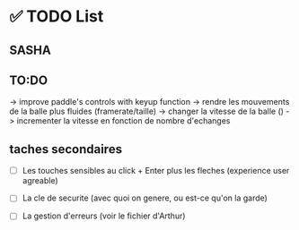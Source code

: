# ✅ TODO List



## SASHA 



## TO:DO
-> improve paddle's controls with keyup function
-> rendre les mouvements de la balle plus fluides (framerate/taille)
-> changer la vitesse de la balle ()
-> incrementer la vitesse en fonction de nombre d'echanges

## taches secondaires

- [ ] Les touches sensibles au click + Enter plus les fleches (experience user agreable)
- [ ] La cle de securite (avec quoi on genere, ou est-ce qu'on la garde)
- [ ] La gestion d'erreurs (voir le fichier d'Arthur)

